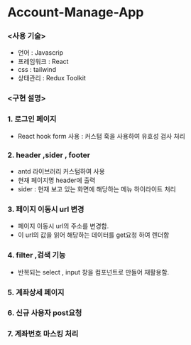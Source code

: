 # Account-Manage-App

### <사용 기술>

- 언어 : Javascrip
- 프레임워크 : React
- css : tailwind
- 상태관리 : Redux Toolkit

### <구현 설명>

### 1. 로그인 페이지

-  React hook form 사용 : 커스텀 훅을 사용하여 유효성 검사 처리

### 2. header ,sider , footer

- antd 라이브러리 커스텀하여 사용
- 현재 페이지명 header에 출력
- sider : 현재 보고 있는 화면에 해당하는 메뉴 하이라이트 처리

### 3. 페이지 이동시 url 변경

- 페이지 이동시 url의 주소를 변경함.
- 이 url의 값을 읽어 해당하는 데이터를 get요청 하여 렌더함

### 4. filter ,검색 기능
  - 반복되는 select , input 창을 컴포넌트로 만들어 재활용함.

### 5. 계좌상세 페이지
### 6. 신규 사용자 post요청
### 7. 계좌번호 마스킹 처리
